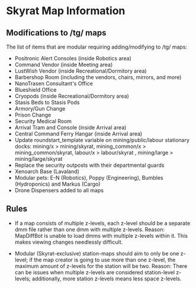 # Skyrat Map Information

## Modifications to /tg/ maps

The list of items that are modular requiring adding/modifying to /tg/ maps:

- Positronic Alert Consoles (inside Robotics area)
- Command Vendor (inside Meeting area)
- LustWish Vendor (inside Recreational/Dormitory area)
- Barbershop Room (including the vendors, chairs, mirrors, and more)
- NanoTrasen Consultant's Office
- Blueshield Office
- Cryopods (inside Recreational/Dormitory area)
- Stasis Beds to Stasis Pods
- Armory/Gun Change
- Prison Change
- Security Medical Room
- Arrival Tram and Console (inside Arrival area)
- Central Command Ferry Hangar (inside Arrival area)
- Update roundstart_template variable on mining/public/labour stationary docks: mining/x > mining/skyrat, mining_common/x > mining_common/skyrat, labour/x > labour/skyrat , mining/large > mining/large/skyrat
- Replace the security outposts with their departmental guards
- Xenoarch Base (Lavaland)
- Modular pets: E-N (Robotics), Poppy (Engineering), Bumbles (Hydroponics) and Markus (Cargo)
- Drone Dispensers added to all maps

## Rules

- If a map consists of multiple z-levels, each z-level should be a separate dmm file rather than one dmm with multiple z-levels.
Reason: MapDiffBot is unable to load dmms with multiple z-levels within it. This makes viewing changes needlessly difficult.

- Modular (Skyrat-exclusive) station-maps should aim to only be one z-level; if the map creator is going to use more than one z-level, the maximum amount of z-levels for the station will be two.
Reason: There can be issues when multiple z-levels are considered station-level z-levels; additionally, more station z-levels means less space z-levels.
